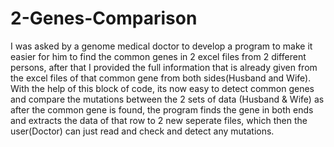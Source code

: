 # 2-Genes-Comparison
I was asked by a genome medical doctor to develop a program to make it easier for him to find the common genes in 2 excel files from 2 different persons, after that I provided the full information that is already given from the excel files of that common gene from both sides(Husband and Wife).
With the help of this block of code, its now easy to detect common genes and compare the mutations between the 2 sets of data (Husband & Wife) as after the common gene is found, the program finds the gene in both ends and extracts the data of that row to 2 new seperate files, which then the user(Doctor) can just read and check and detect any mutations.

